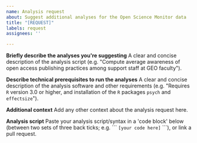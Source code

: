 ```yaml
---
name: Analysis request
about: Suggest additional analyses for the Open Science Monitor data
title: "[REQUEST]"
labels: request
assignees: ''

---
```


**Briefly describe the analyses you're suggesting**
A clear and concise description of the analysis script (e.g. "Compute average awareness of open access publishing practices among support staff at GEO faculty").

**Describe technical prerequisites to run the analyses**
A clear and concise description of the analysis software and other requirements (e.g. "Requires `R` version 3.0 or higher, and installation of the `R` packages `psych` and `effectsize`").

**Additional context**
Add any other context about the analysis request here.

**Analysis script**
Paste your analysis script/syntax in a 'code block' below (between two sets of three back ticks; e.g. \`\`\` `[your code here]` \`\`\`), or link a pull request.
